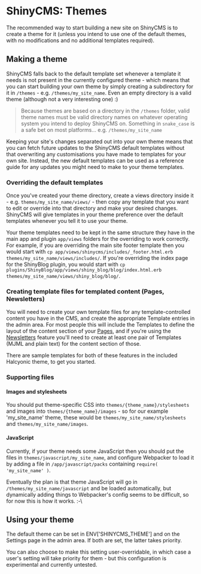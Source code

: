 # ShinyCMS: Themes

The recommended way to start building a new site on ShinyCMS is to create a theme for it (unless you intend to use one of the default themes, with no modifications and no additional templates required).

## Making a theme

ShinyCMS falls back to the default template set whenever a template it needs is not present in the currently configured theme - which means that you can start building your own theme by simply creating a subdirectory for it in `/themes` - e.g. `/themes/my_site_name`. Even an empty directory is a valid theme (although not a very interesting one) :)

> Because themes are based on a directory in the `/themes` folder, valid theme names must be valid directory names on whatever operating system you intend to deploy ShinyCMS on. Something in `snake_case` is a safe bet on most platforms... e.g. `/themes/my_site_name`

Keeping your site's changes separated out into your own theme means that you can fetch future updates to the ShinyCMS default templates without that overwriting any customisations you have made to templates for your own site. Instead, the new default templates can be used as a reference guide for any updates you might need to make to your theme templates.

### Overriding the default templates

Once you've created your theme directory, create a views directory inside it - e.g. `themes/my_site_name/views/` - then copy any template that you want to edit or override into that directory and make your desired changes. ShinyCMS will give templates in your theme preference over the default templates whenever you tell it to use your theme.

Your theme templates need to be kept in the same structure they have in the main app and plugin `app/views` folders for the overriding to work correctly. For example, if you are overriding the main site footer template then you would start with `cp app/views/shinycms/includes/_footer.html.erb themes/my_site_name/views/includes/`. If you're overriding the index page for the ShinyBlog plugin, you would start with `cp plugins/ShinyBlog/app/views/shiny_blog/blog/index.html.erb themes/my_site_name/views/shiny_blog/blog/`.

### Creating template files for templated content (Pages, Newsletters)

You will need to create your own template files for any template-controlled content you have in the CMS, and create the appropriate Template entries in the admin area. For most people this will include the Templates to define the layout of the content section of your [Pages](Plugins/ShinyPages), and if you're using the [Newsletters](Plugins/ShinyNewsletters) feature you'll need to create at least one pair of Templates (MJML and plain text) for the content section of those.

There are sample templates for both of these features in the included Halcyonic theme, to get you started.

### Supporting files

#### Images and stylesheets

You should put theme-specific CSS into `themes/{theme_name}/stylesheets` and images into `themes/{theme_name}/images` - so for our example 'my_site_name' theme, these would be `themes/my_site_name/stylesheets` and `themes/my_site_name/images`.

#### JavaScript

Currently, if your theme needs some JavaScript then you should put the files in `themes/javascript/my_site_name`, and configure Webpacker to load it by adding a file in `/app/javascript/packs` containing `require( 'my_site_name' )`.

Eventually the plan is that theme JavaScript will go in `/themes/my_site_name/javascript` and be loaded automatically, but dynamically adding things to Webpacker's config seems to be difficult, so for now this is how it works. :-\


## Using your theme

The default theme can be set in ENV['SHINYCMS_THEME'] and on the Settings page in the admin area. If both are set, the latter takes priority.

You can also choose to make this setting user-overridable, in which case a user's setting will take priority for them - but this configuration is experimental and currently untested.
